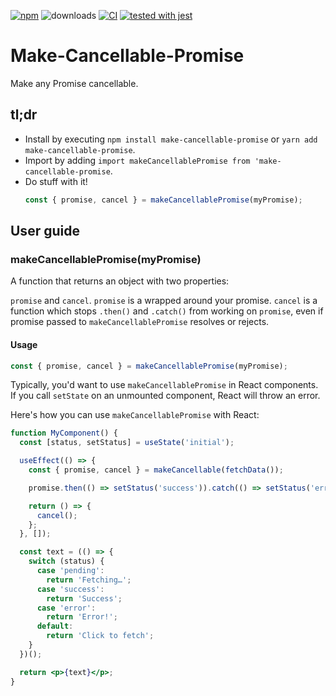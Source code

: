 [![npm](https://img.shields.io/npm/v/make-cancellable-promise.svg)](https://www.npmjs.com/package/make-cancellable-promise) ![downloads](https://img.shields.io/npm/dt/make-cancellable-promise.svg) [![CI](https://github.com/wojtekmaj/make-cancellable-promise/workflows/CI/badge.svg)](https://github.com/wojtekmaj/make-cancellable-promise/actions) [![tested with jest](https://img.shields.io/badge/tested_with-jest-99424f.svg)](https://github.com/facebook/jest)

# Make-Cancellable-Promise

Make any Promise cancellable.

## tl;dr

- Install by executing `npm install make-cancellable-promise` or `yarn add make-cancellable-promise`.
- Import by adding `import makeCancellablePromise from 'make-cancellable-promise`.
- Do stuff with it!
  ```js
  const { promise, cancel } = makeCancellablePromise(myPromise);
  ```

## User guide

### makeCancellablePromise(myPromise)

A function that returns an object with two properties:

`promise` and `cancel`. `promise` is a wrapped around your promise. `cancel` is a function which stops `.then()` and `.catch()` from working on `promise`, even if promise passed to `makeCancellablePromise` resolves or rejects.

#### Usage

```js
const { promise, cancel } = makeCancellablePromise(myPromise);
```

Typically, you'd want to use `makeCancellablePromise` in React components. If you call `setState` on an unmounted component, React will throw an error.

Here's how you can use `makeCancellablePromise` with React:

```jsx
function MyComponent() {
  const [status, setStatus] = useState('initial');

  useEffect(() => {
    const { promise, cancel } = makeCancellable(fetchData());

    promise.then(() => setStatus('success')).catch(() => setStatus('error'));

    return () => {
      cancel();
    };
  }, []);

  const text = (() => {
    switch (status) {
      case 'pending':
        return 'Fetching…';
      case 'success':
        return 'Success';
      case 'error':
        return 'Error!';
      default:
        return 'Click to fetch';
    }
  })();

  return <p>{text}</p>;
}
```
